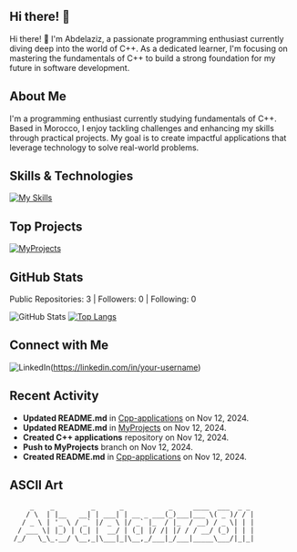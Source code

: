 ## Hi there! 👋

Hi there! 👋 I'm Abdelaziz, a passionate programming enthusiast currently diving deep into the world of C++. As a dedicated learner, I'm focusing on mastering the fundamentals of C++ to build a strong foundation for my future in software development.

## About Me

I'm a programming enthusiast currently studying fundamentals of C++. Based in Morocco, I enjoy tackling challenges and enhancing my skills through practical projects. My goal is to create impactful applications that leverage technology to solve real-world problems.

## Skills & Technologies

[![My Skills](https://skillicons.dev/icons?i=cpp,c,git,github,linux&perline=8)](https://skillicons.dev)

## Top Projects

[![MyProjects](https://github-readme-stats.vercel.app/api/pin/?username=Abdelaziz2811&repo=MyProjects&theme=dark)](https://github.com/Abdelaziz2811/MyProjects)

## GitHub Stats
Public Repositories: 3 | Followers: 0 | Following: 0 

![GitHub Stats](https://github-readme-stats.vercel.app/api?username=Abdelaziz2811&show_icons=true&theme=radical)
[![Top Langs](https://github-readme-stats.vercel.app/api/top-langs/?username=Abdelaziz2811&layout=compact&theme=dark)](https://github.com/anuraghazra/github-readme-stats)

## Connect with Me
![LinkedIn](https://img.shields.io/badge/-LinkedIn-black.svg?style=flat-square&logo=linkedin&colorB=555)(https://linkedin.com/in/your-username)

## Recent Activity

- **Updated README.md** in [Cpp-applications](https://github.com/Abdelaziz2811/Cpp-applications) on Nov 12, 2024.
- **Updated README.md** in [MyProjects](https://github.com/Abdelaziz2811/MyProjects) on Nov 12, 2024.
- **Created C++ applications** repository on Nov 12, 2024.
- **Push to MyProjects** branch on Nov 12, 2024.
- **Created README.md** in [Cpp-applications](https://github.com/Abdelaziz2811/Cpp-applications) on Nov 12, 2024.

## ASCII Art

```
     _    _         _      _           _     ____  ___  _ _ 
    / \  | |__   __| | ___| | __ _ ___(_)___|___ \( _ )/ / |
   / _ \ | '_ \ / _` |/ _ \ |/ _` |_  / |_  / __) / _ \| | |
  / ___ \| |_) | (_| |  __/ | (_| |/ /| |/ / / __/ (_) | | |
 /_/   \_\_.__/ \__,_|\___|_|\__,_/___|_/___|_____\___/|_|_|
                                                            
```
